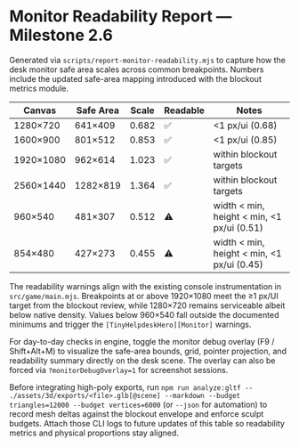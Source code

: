 # Monitor Readability Report — Milestone 2.6

Generated via `scripts/report-monitor-readability.mjs` to capture how the desk monitor safe area scales across common breakpoints. Numbers include the updated safe-area mapping introduced with the blockout metrics module.

| Canvas | Safe Area | Scale | Readable | Notes |
| --- | --- | --- | --- | --- |
| 1280×720 | 641×409 | 0.682 | ✅ | <1 px/ui (0.68) |
| 1600×900 | 801×512 | 0.853 | ✅ | <1 px/ui (0.85) |
| 1920×1080 | 962×614 | 1.023 | ✅ | within blockout targets |
| 2560×1440 | 1282×819 | 1.364 | ✅ | within blockout targets |
| 960×540 | 481×307 | 0.512 | ⚠️ | width < min, height < min, <1 px/ui (0.51) |
| 854×480 | 427×273 | 0.455 | ⚠️ | width < min, height < min, <1 px/ui (0.45) |

The readability warnings align with the existing console instrumentation in `src/game/main.mjs`. Breakpoints at or above 1920×1080 meet the ≥1 px/UI target from the blockout review, while 1280×720 remains serviceable albeit below native density. Values below 960×540 fall outside the documented minimums and trigger the `[TinyHelpdeskHero][Monitor]` warnings.

For day-to-day checks in engine, toggle the monitor debug overlay (F9 / Shift+Alt+M) to visualize the safe-area bounds, grid, pointer projection, and readability summary directly on the desk scene. The overlay can also be forced via `?monitorDebugOverlay=1` for screenshot sessions.

Before integrating high-poly exports, run `npm run analyze:gltf -- ./assets/3d/exports/<file>.glb[@scene] --markdown --budget triangles=12000 --budget vertices=6000` (or `--json` for automation) to record mesh deltas against the blockout envelope and enforce sculpt budgets. Attach those CLI logs to future updates of this table so readability metrics and physical proportions stay aligned.
